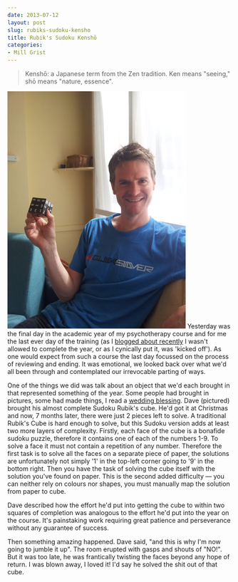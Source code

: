 ```yaml
---
date: 2013-07-12
layout: post
slug: rubiks-sudoku-kensho
title: Rubik's Sudoku Kenshō
categories:
- Mill Grist
---
```


> Kenshō: a Japanese term from the Zen tradition. Ken means "seeing," shō means "nature, essence".

<img src="/images/dave_sudoku.jpg" title="Dave and his Rubik's Sudoku"> Yesterday was the final day in the academic year of my psychotherapy course and for me the last ever day of the training (as I [blogged about recently](/the-end-of-my-psychotherapy-training/) I wasn't allowed to complete the year, or as I cynically put it, was 'kicked off'). As one would expect from such a course the last day focussed on the process of reviewing and ending. It was emotional, we looked back over what we'd all been through and contemplated our irrevocable parting of ways.

One of the things we did was talk about an object that we'd each brought in that represented something of the year. Some people had brought in pictures, some had made things, I read a [wedding blessing](http://www.beingordinary.org/2008/09/the-final-exam/). Dave (pictured) brought his almost complete Sudoku Rubik's cube. He'd got it at Christmas and now, 7 months later, there were just 2 pieces left to solve. A traditional Rubik's Cube is hard enough to solve, but this Sudoku version adds at least two more layers of complexity. Firstly, each face of the cube is a bonafide sudoku puzzle, therefore it contains one of each of the numbers 1-9. To solve a face it must not contain a repetition of any number. Therefore the first task is to solve all the faces on a separate piece of paper, the solutions are unfortunately not simply '1' in the top-left corner going to '9' in the bottom right. Then you have the task of solving the cube itself with the solution you've found on paper. This is the second added difficulty &mdash; you can neither rely on colours nor shapes, you must manually map the solution from paper to cube.

Dave described how the effort he'd put into getting the cube to within two squares of completion was analogous to the effort he'd put into the year on the course. It's painstaking work requiring great patience and perseverance without any guarantee of success.

Then something amazing happened. Dave said, "and this is why I'm now going to jumble it up". The room erupted with gasps and shouts of "NO!". But it was too late, he was frantically twisting the faces beyond any hope of return. I was blown away, I loved it! I'd say he solved the shit out of that cube.
